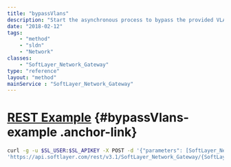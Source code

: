 ```yaml
---
title: "bypassVlans"
description: "Start the asynchronous process to bypass the provided VLANs. The VLANs must already be attached. Any VLANs that are already bypassed will be ignored. The status field can be checked for progress. "
date: "2018-02-12"
tags:
    - "method"
    - "sldn"
    - "Network"
classes:
    - "SoftLayer_Network_Gateway"
type: "reference"
layout: "method"
mainService : "SoftLayer_Network_Gateway"
---
```


# [REST Example](#bypassVlans-example) <a href="/article/rest/"><i class="fas fa-question"></i></a> {#bypassVlans-example .anchor-link} 
```bash
curl -g -u $SL_USER:$SL_APIKEY -X POST -d '{"parameters": [SoftLayer_Network_Gateway_Vlan]}' \
'https://api.softlayer.com/rest/v3.1/SoftLayer_Network_Gateway/{SoftLayer_Network_GatewayID}/bypassVlans'
```
